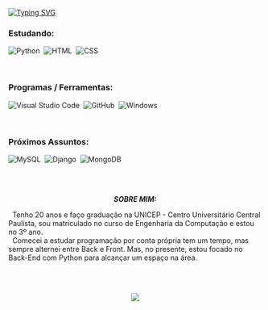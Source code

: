 [![Typing SVG](https://readme-typing-svg.herokuapp.com?duration=4000&center=false&vCenter=false&width=500&lines=Hello+World)](https://git.io/typing-svg)

### Estudando:
![Python](https://img.shields.io/badge/-PYTHON-0D1117?style=for-the-badge&logo=python&logoColor=yellow&labelColor=0D1117)&nbsp;
![HTML](https://img.shields.io/badge/-HTML-0D1117?style=for-the-badge&logo=html5&logoColor=orange&labelColor=0D1117)&nbsp;
![CSS](https://img.shields.io/badge/-CSS-0D1117?style=for-the-badge&logo=CSS3&logoColor=1572B6&labelColor=0D1117)&nbsp;

<br>

### Programas / Ferramentas:
![Visual Studio Code](https://img.shields.io/badge/-Visual%20Studio%20Code-0D1117?style=for-the-badge&logo=visual-studio-code&logoColor=007ACC&labelColor=0D1117)&nbsp;
![GitHub](https://img.shields.io/badge/-GitHub-0D1117?style=for-the-badge&logo=github&labelColor=0D1117)&nbsp;
![Windows](https://img.shields.io/badge/-Windows-0D1117?style=for-the-badge&logo=windows&logoColor=blue&labelColor=0D1117)&nbsp;

<br>

### Próximos Assuntos:
![MySQL](https://img.shields.io/badge/-mysql-0D1117?style=for-the-badge&logo=mysql&labelColor=0D1117)&nbsp;
![Django](https://img.shields.io/badge/-django-0D1117?style=for-the-badge&logo=django&logoColor=green&labelColor=0D1117)&nbsp;
![MongoDB](https://img.shields.io/badge/-mongodb-0D1117?style=for-the-badge&logo=mongodb&labelColor=0D1117)&nbsp;

<br><br>

<p align="center">
  <B><I>SOBRE MIM:</B></I>
</p>

<p>
&nbsp Tenho 20 anos e faço graduação na UNICEP - Centro Universitário Central Paulista, sou matriculado no curso de Engenharia da Computação e estou no 3º ano.<br>
&nbsp Comecei a estudar programação por conta própria tem um tempo, mas sempre alternei entre Back e Front. Mas, no presente, estou focado no Back-End com Python para alcançar um espaço na área.
</p>

<br><br>

<div align="center">  
<a href="https://www.beacons.ai/ferpereira" target="_blank"><img src="https://img.shields.io/badge/-MAIS_INFORMAÇÕES-%23E4405F?style=for-the-badge&logo=beacons&logoColor=white"</a>
</div>
  
<br>
